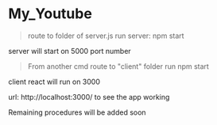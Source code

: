 # My_Youtube

> route to folder of server.js
> run server: npm start

server will start on 5000 port number

>From another cmd route to "client" folder 
>run npm start

client react will run on 3000

url: http://localhost:3000/
to see the app working

Remaining procedures will be added soon

